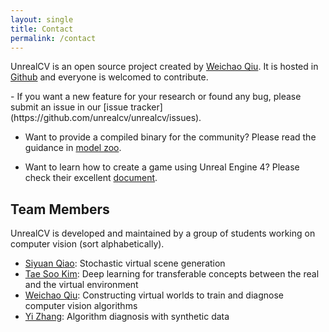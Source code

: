 ```yaml
---
layout: single
title: Contact
permalink: /contact
---
```


UnrealCV is an open source project created by [Weichao Qiu](http://weichaoqiu.com). It is hosted in [Github](http://github.com/unrealcv/unrealcv) and everyone is welcomed to contribute.

<div id="issue"></div>
- If you want a new feature for your research or found any bug, please submit an issue in our [issue tracker](https://github.com/unrealcv/unrealcv/issues).

- Want to provide a compiled binary for the community? Please read the guidance in [model zoo](/reference/model_zoo.html).  

- Want to learn how to create a game using Unreal Engine 4? Please check their excellent [document](https://docs.unrealengine.com/latest/INT/).

## Team Members

UnrealCV is developed and maintained by a group of students working on computer vision (sort alphabetically).

- [Siyuan Qiao](http://www.cs.jhu.edu/~syqiao/): Stochastic virtual scene generation
- [Tae Soo Kim](): Deep learning for transferable concepts between the real and the virtual environment
- [Weichao Qiu](http://weichaoqiu.com): Constructing virtual worlds to train and diagnose computer vision algorithms
- [Yi Zhang](): Algorithm diagnosis with synthetic data 
